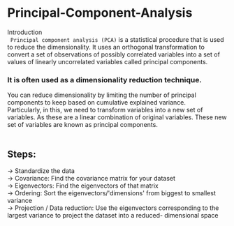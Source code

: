 # Principal-Component-Analysis
Introduction <br>
``` Principal component analysis (PCA)``` is a statistical procedure that is used to reduce the dimensionality. It uses an orthogonal transformation to convert a set of observations of possibly correlated variables into a set of values of linearly uncorrelated variables called principal components.<br> 
### It is often used as a dimensionality reduction technique.<br>
You can reduce dimensionality by limiting the number of principal components to keep based on cumulative explained variance.<br>
Particularly, in this, we need to transform variables into a new set of variables. As these are a linear combination of original variables. These new set of variables are known as principal components.
<br>
<br>

## Steps:<br>
-> Standardize the data<br>
-> Covariance: Find the covariance matrix for your dataset<br>
-> Eigenvectors: Find the eigenvectors of that matrix <br>
-> Ordering: Sort the eigenvectors/'dimensions' from biggest to smallest variance <br>
-> Projection / Data reduction: Use the eigenvectors corresponding to the largest variance to project the dataset into a reduced- dimensional space <br>

